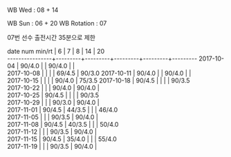 WB Wed      : 08 + 14

WB Sun      : 06 + 20
WB Rotation :      07

07번 선수 출전시간 35분으로 제한

date num min/rt |    6    |    7    |    8    |    14   |    20   
----------------+---------+---------+---------+---------+---------
2017-10-04      |  90/4.0 |         |  90/4.0 |         |         
2017-10-08      |         |         |         |  69/4.5 |  90/3.0 
2017-10-11      |  90/4.0 |         |  90/4.0 |         |         
2017-10-15      |         |         |         |  90/4.0 |  75/3.5 
2017-10-18      |  90/4.5 |         |         |         |  90/3.5         
2017-10-22      |         |         |  90/4.0 |  90/4.0 |               
2017-10-25      |  90/4.5 |         |         |         |  90/3.5        
2017-10-29      |         |         |  90/3.0 |  90/4.0 |                
2017-11-01      |  90/4.5 |  44/3.5 |         |         |  46/4.0        
2017-11-05      |         |         |  90/3.5 |  90/4.0 |                
2017-11-08      |  90/4.5 |  40/3.5 |         |         |  50/4.0        
2017-11-12      |         |         |  90/3.5 |  90/4.0 |                 
2017-11-15      |  90/4.5 |  35/4.0 |         |         |  55/4.0         
2017-11-19      |         |         |  90/3.5 |  90/4.0 |                 

